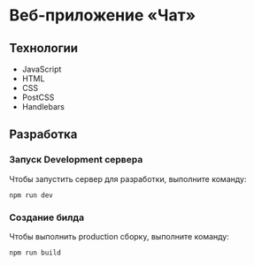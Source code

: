 # Веб-приложение «Чат»

## Технологии

 * JavaScript
 * HTML
 * CSS
 * PostCSS
 * Hаndlebars



## Разработка

### Запуск Development сервера
Чтобы запустить сервер для разработки, выполните команду:

`npm run dev`

### Создание билда
Чтобы выполнить production сборку, выполните команду:

`npm run build`